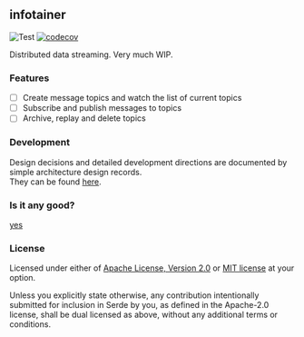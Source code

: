 ## infotainer

![Test](https://github.com/joppich/infotainer/workflows/Rust/badge.svg)
[![codecov](https://codecov.io/gh/joppich/infotainer/branch/master/graph/badge.svg)](https://codecov.io/gh/joppich/infotainer)

Distributed data streaming. Very much WIP.

### Features
- [ ] Create message topics and watch the list of current topics
- [ ] Subscribe and publish messages to topics
- [ ] Archive, replay and delete topics

### Development
Design decisions and detailed development directions are documented by simple architecture design records.  
They can be found <a href="https://github.com/joppich/infotainer/docs/adr/">here</a>.

### Is it any good?
[yes](https://news.ycombinator.com/item?id=3067434)

### License

Licensed under either of <a href="docs/LICENSE-APACHE">Apache License, Version
2.0</a> or <a href="docs/LICENSE-MIT">MIT license</a> at your option.


Unless you explicitly state otherwise, any contribution intentionally submitted
for inclusion in Serde by you, as defined in the Apache-2.0 license, shall be
dual licensed as above, without any additional terms or conditions.

